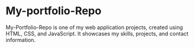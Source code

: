 # My-portfolio-Repo
My-Portfolio-Repo is one of my web application projects, created using HTML, CSS, and JavaScript. It showcases my skills, projects, and contact information.
